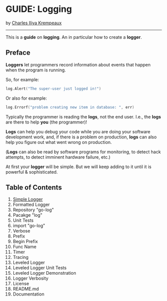 # GUIDE: Logging

by [Charles Iliya Krempeaux](http://changelog.ca/)

---

This is a **guide** on **logging**. An in particular how to create a **logger**.

## Preface

**Loggers** let programmers record information about events that happen when the program is running.

So, for example:
```go
log.Alert("The super-user just logged in!")
```

Or also for example:
```go
log.Errorf("problem creating new item in database: ", err)
```

Typically the programmer is reading the **logs**, not the end user. I.e., the **logs** are there to help **you** (the programmer)!

**Logs** can help you debug your code while you are doing your software development work, and, if there is a problem on production, **logs** can also help you figure out what went wrong on production.

(**Logs** can also be read by software programs for monitoring, to detect hack attempts, to detect imminent hardware failure, etc.)

At first your **logger** will be simple. But we will keep adding to it until it is powerful & sophisticated.

## Table of Contents

1. [Simple Logger](chapters/simple_logger/README.md)
5. Formatted Logger
8. Repository "go-log"
9. Pacakge "log"
10. Unit Tests
11. import "go-log"
12. Verbose
13. Prefix
14. Begin Prefix
15. Func Name
16. Timer
17. Tracing
18. Leveled Logger
19. Leveled Logger Unit Tests
20. Leveled Logger Demonstration
21. Logger Verbosity
22. License
23. README.md
24. Documentation
